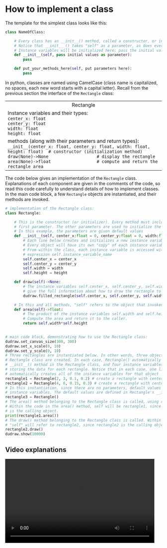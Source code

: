 # How to implement a class

The template for the simplest class looks like this:

```python
class NameOfClass:

    # Every class has an __init__() method, called a constructor, or initializer.
    # Notice that __init__ () takes "self" as a parameter, as does every method in a class.
    # Instance variables will be initialized here; pass the initial values as parameters
    def __init__(self, pass initial values as parameter):
        pass

    def put_your_methods_here(self, put parameters here):
        pass
```

In python, classes are named using CamelCase (class name is capitalized, no spaces, each new word starts with a capital letter). Recall from the previous section the interface of the `Rectangle` class:

<table>
    <tr>
        <td><center>Rectangle</center></td>
    </tr>
    <tr>
      <td>Instance variables and their types:<br>
    <code>center_x: float</code><br>
    <code>center_y: float</code><br>
    <code>width: float</code><br>
    <code>height: float</code></td>
    </tr>
    <tr>
      <td>methods (along with their parameters and return types):<br>
    <code>__init__(center_x: float, center_y: float, width: float, height: float)  # constructor (initialization method)</code><br>
    <code>draw(None)->None                   # display the rectangle</code>  <br>
    <code>area(None)->float                  # compute and return the rectangle area</code><br>
    </tr> 
</table>

The code below gives an implementation of the `Rectangle` class. Explanations of each component are given in the comments of the code, so read this code carefully to understand details of how to implement classes. In the main code block, a few `Rectangle` objects are instantiated, and their methods are invoked.

```python
# implementation of the Rectangle class:
class Rectangle:

    # This is the constructor (or initializer). Every method must include "self" as the 
    # first parameter. The other parameters are used to initialize the instance variables
    # In this example, the parameters are given default values
    def __init__(self, center_x:float = 0, center_y:float = 0, width:float = 1, height:float = 1):
        # Each line below creates and initializes a new instance variable for this class.
        # Every object will have its own "copy" of each instance variable.
        # From within the class, each instance variable is accessed with the 
        # expression self.instance_variable_name
        self.center_x = center_x
        self.center_y = center_y
        self.width = width
        self.height = height

    def draw(self)->None:
        # The instance variables self.center_x, self.center_y, self.width, and self.height
        # give the full information about how to draw the rectangle to a dudraw canvas.
        dudraw.filled_rectangle(self.center_x, self.center_y, self.width/2, self.height/2)

    # In this and all methods, "self" refers to the object that invoked (called) this function
    def area(self)->float:
        # The product of the instance variables self.width and self.height give the area.
        # Compute the area and return it to the caller.
        return self.width*self.height
    

# main code block, demonstrating how to use the Rectangle class:
dudraw.set_canvas_size(300, 300)
dudraw.set_x_scale(0, 10)
dudraw.set_y_scale(0, 10)
# Three rectangles are instantiated below. In other words, three objects of the
# Rectangle class are created. In each case, Rectangle() automatically calls the 
# __init__() method in the Rectangle class, and four instance variables are created,
# storing the data for each rectangle. Notice that in each case, one line of code 
# automatically creates all of the instance variables for that object
rectangle1 = Rectangle(2, 3, 0.1, 0.2) # create a rectangle with center (2, 3), width 0.1, height 0.2
rectangle2 = Rectangle(4, 6, 0.15, 0.3) # create a rectangle with center (4, 6), width 0.15, height 0.3
# In this instantiation, since there are no parameters, default values are used for the
# instance variables. The default values are defined in Rectangle's __init__() method.
rectangle3 = Rectangle()
# The area() method belonging to the Rectangle class is called, using rectangle1. 
# Within the code in the area() method, self will be rectangle1, since rectangle1 
# is the calling object.
print(rectangle1.area())
# The draw() method belonging to the Rectangle class is called. Within the draw() method,
# "self" will refer to rectangle2, since rectangle2 is the calling object.
rectangle2.draw()
dudraw.show(10000)
```

## Video explanations
<video src="https://cs.du.edu/~ftl/1352/videos/classes1/implementing_classes.mp4" width="480" height="270" controls></video>





